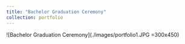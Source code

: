 ```yaml
---
title: "Bachelor Graduation Ceremony"
collection: portfolio
---
```


![Bachelor Graduation Ceremony](./images/portfolio1.JPG =300x450)
